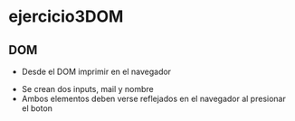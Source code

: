 # ejercicio3DOM
## DOM
+ Desde el DOM imprimir en el navegador
- Se crean dos inputs, mail y nombre
- Ambos elementos deben verse reflejados en el navegador al presionar el boton
